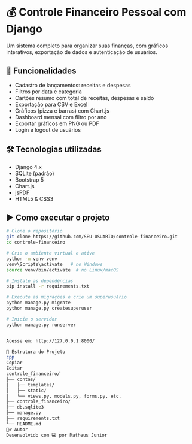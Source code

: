 # 💰 Controle Financeiro Pessoal com Django

Um sistema completo para organizar suas finanças, com gráficos interativos, exportação de dados e autenticação de usuários.

## 🚀 Funcionalidades

- Cadastro de lançamentos: receitas e despesas
- Filtros por data e categoria
- Cartões resumo com total de receitas, despesas e saldo
- Exportação para CSV e Excel
- Gráficos (pizza e barras) com Chart.js
- Dashboard mensal com filtro por ano
- Exportar gráficos em PNG ou PDF
- Login e logout de usuários

## 🛠️ Tecnologias utilizadas

- Django 4.x
- SQLite (padrão)
- Bootstrap 5
- Chart.js
- jsPDF
- HTML5 & CSS3

## ▶️ Como executar o projeto

```bash
# Clone o repositório
git clone https://github.com/SEU-USUARIO/controle-financeiro.git
cd controle-financeiro

# Crie o ambiente virtual e ative
python -m venv venv
venv\Scripts\activate   # no Windows
source venv/bin/activate  # no Linux/macOS

# Instale as dependências
pip install -r requirements.txt

# Execute as migrações e crie um superusuário
python manage.py migrate
python manage.py createsuperuser

# Inicie o servidor
python manage.py runserver


Acesse em: http://127.0.0.1:8000/

📁 Estrutura do Projeto
cpp
Copiar
Editar
controle_financeiro/
├── contas/
│   ├── templates/
│   ├── static/
│   └── views.py, models.py, forms.py, etc.
├── controle_financeiro/
├── db.sqlite3
├── manage.py
├── requirements.txt
└── README.md
🙋‍♂️ Autor
Desenvolvido com 💻 por Matheus Junior
